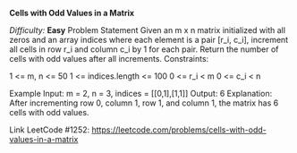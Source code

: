 **Cells with Odd Values in a Matrix**

*Difficulty:* **Easy**
Problem Statement
Given an m x n matrix initialized with all zeros and an array indices where each element is a pair [r_i, c_i], increment all cells in row r_i and column c_i by 1 for each pair. Return the number of cells with odd values after all increments.
Constraints:

1 <= m, n <= 50
1 <= indices.length <= 100
0 <= r_i < m
0 <= c_i < n

Example
Input: m = 2, n = 3, indices = [[0,1],[1,1]]
Output: 6
Explanation: After incrementing row 0, column 1, row 1, and column 1, the matrix has 6 cells with odd values.

Link
LeetCode #1252: https://leetcode.com/problems/cells-with-odd-values-in-a-matrix